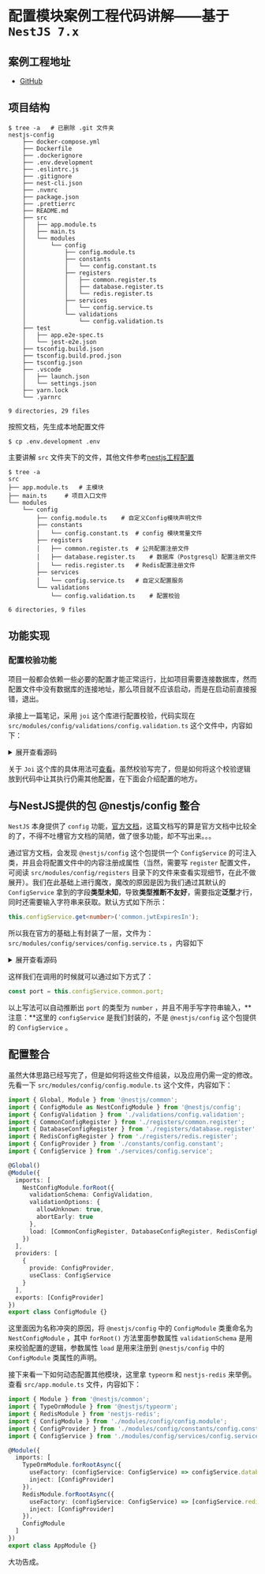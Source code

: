 # 配置模块案例工程代码讲解——基于 `NestJS 7.x`

## 案例工程地址

* [GitHub](https://github.com/IricBing/nestjs-config)

## 项目结构

```shell
$ tree -a   # 已删除 .git 文件夹
nestjs-config
    ├── docker-compose.yml
    ├── Dockerfile
    ├── .dockerignore
    ├── .env.development
    ├── .eslintrc.js
    ├── .gitignore
    ├── nest-cli.json
    ├── .nvmrc
    ├── package.json
    ├── .prettierrc
    ├── README.md
    ├── src
    │   ├── app.module.ts
    │   ├── main.ts
    │   └── modules
    │       └── config
    │           ├── config.module.ts
    │           ├── constants
    │           │   └── config.constant.ts
    │           ├── registers
    │           │   ├── common.register.ts
    │           │   ├── database.register.ts
    │           │   └── redis.register.ts
    │           ├── services
    │           │   └── config.service.ts
    │           └── validations
    │               └── config.validation.ts
    ├── test
    │   ├── app.e2e-spec.ts
    │   └── jest-e2e.json
    ├── tsconfig.build.json
    ├── tsconfig.build.prod.json
    ├── tsconfig.json
    ├── .vscode
    │   ├── launch.json
    │   └── settings.json
    ├── yarn.lock
    └── .yarnrc

9 directories, 29 files
```

按照文档，先生成本地配置文件

```shell
$ cp .env.development .env
```

主要讲解 `src` 文件夹下的文件，其他文件参考[nestjs工程配置](../../工程配置/README.md)

```shell
$ tree -a 
src
├── app.module.ts   # 主模块
├── main.ts     # 项目入口文件
└── modules 
    └── config
        ├── config.module.ts    # 自定义Config模块声明文件
        ├── constants       
        │   └── config.constant.ts  # config 模块常量文件
        ├── registers
        │   ├── common.register.ts  # 公共配置注册文件
        │   ├── database.register.ts    # 数据库（Postgresql）配置注册文件
        │   └── redis.register.ts   # Redis配置注册文件
        ├── services
        │   └── config.service.ts   # 自定义配置服务
        └── validations
            └── config.validation.ts    # 配置校验

6 directories, 9 files
```

## 功能实现

### 配置校验功能

项目一般都会依赖一些必要的配置才能正常运行，比如项目需要连接数据库，然而配置文件中没有数据库的连接地址，那么项目就不应该启动，而是在启动前直接报错，退出。

承接上一篇笔记，采用 `joi` 这个库进行配置校验，代码实现在 `src/modules/config/validations/config.validation.ts` 这个文件中，内容如下：
<details>
<summary>展开查看源码</summary>

```typescript
import * as Joi from 'joi';

/** .env文件校验 */
export const ConfigValidation = Joi.object({
  NODE_ENV: Joi.string().valid('development', 'production', 'test', 'staging').default('development'),

  // Common
  COMMON_JWT_EXPIRES_IN: Joi.number().default(720000),
  COMMON_PRINT_USER_ACTIVITY_LOG: Joi.boolean().default(true),
  COMMON_PRINT_SYSTEM_LOG: Joi.boolean().default(true),
  COMMON_ENABLE_SWAGGER: Joi.boolean().default(true),
  COMMON_PASSWORD_SALT: Joi.string().required(),
  COMMON_PORT: Joi.number().default(3000),

  // Postgresql数据库配置
  DATABASE_TYPE: Joi.string().default('postgres'),
  DATABASE_HOST: Joi.string().required(),
  DATABASE_PORT: Joi.number().default(5432),
  DATABASE_USERNAME: Joi.string().required(),
  DATABASE_PASSWORD: Joi.string().required(),
  DATABASE_DATABASE: Joi.string().required(),
  DATABASE_SYNCHRONIZE: Joi.boolean().default(false),
  DATABASE_LOGGING: Joi.boolean().default(false),

  // Redis Token数据库配置
  REDIS_TOKEN_NAME: Joi.string().required(),
  REDIS_TOKEN_DB: Joi.number().default(1),
  REDIS_TOKEN_HOST: Joi.string().required(),
  REDIS_TOKEN_PORT: Joi.number().default(6379),
  REDIS_TOKEN_PASSWORD: Joi.string().allow('').default(''),
  REDIS_TOKEN_KEY_PREFIX: Joi.string().required(),

  // Redis 分布式锁数据库配置
  REDIS_LOCK_NAME: Joi.string().required(),
  REDIS_LOCK_DB: Joi.number().default(2),
  REDIS_LOCK_HOST: Joi.string().required(),
  REDIS_LOCK_PORT: Joi.number().default(6379),
  REDIS_LOCK_PASSWORD: Joi.string().allow('').default(''),
  REDIS_LOCK_KEY_PREFIX: Joi.string().required()
});
```

</details>

关于 `Joi` 这个库的具体用法可[查看](https://joi.dev/api/)。虽然校验写完了，但是如何将这个校验逻辑放到代码中让其执行仍需其他配置，在下面会介绍配置的地方。

## 与NestJS提供的包 @nestjs/config 整合

`NestJS` 本身提供了 `config` 功能，[官方文档](https://docs.nestjs.com/techniques/configuration)，这篇文档写的算是官方文档中比较全的了，不得不吐槽官方文档的简陋，做了很多功能，却不写出来。。。

通过官方文档，会发现 `@nestjs/config` 这个包提供一个 `ConfigService` 的可注入类，并且会将配置文件中的内容注册成属性（当然，需要写 `register` 配置文件，可阅读 `src/modules/config/registers` 目录下的文件来查看实现细节，在此不做展开）。我们在此基础上进行魔改，魔改的原因是因为我们通过其默认的 `ConfigService` 拿到的字段**类型未知**，导致**类型推断不友好**，需要指定**泛型**才行，同时还需要输入字符串来获取。默认方式如下所示：

```typescript
this.configService.get<number>('common.jwtExpiresIn');
```

所以我在官方的基础上有封装了一层，文件为： `src/modules/config/services/config.service.ts` ，内容如下
<details>
<summary>展开查看源码</summary>

```typescript
import { Injectable } from '@nestjs/common';
import { ConfigService as NestConfigService } from '@nestjs/config';
import { TypeOrmModuleOptions } from '@nestjs/typeorm';
import { RedisModuleOptions } from 'nestjs-redis';

@Injectable()
export class ConfigService {
  constructor(private readonly nestConfigService: NestConfigService) {}

  /** 公共配置 */
  get common() {
    return {
      /** jwt token有效期，单位：毫秒 */
      jwtExpiresIn: this.nestConfigService.get<number>('common.jwtExpiresIn'),
      /** 是否打印用户活动日志 */
      printUserActivityLog: this.nestConfigService.get<number>('common.printUserActivityLog'),
      /** 是否打印系统日志 */
      printSystemLog: this.nestConfigService.get<number>('common.printSystemLog'),
      /** 密码盐 */
      passwordSalt: this.nestConfigService.get<number>('common.passwordSalt'),
      /** 是否启用Swagger */
      enableSwagger: this.nestConfigService.get<boolean>('common.enableSwagger'),
      /** 程序占用端口号 */
      port: this.nestConfigService.get<number>('common.port')
    };
  }

  /** postgresql数据库配置 */
  get database(): TypeOrmModuleOptions {
    return {
      /** 数据库类型 */
      type: this.nestConfigService.get<'postgres'>('database.type'),
      /** 数据库连接Host */
      host: this.nestConfigService.get<string>('database.host'),
      /** 数据库连接端口 */
      port: this.nestConfigService.get<number>('database.port'),
      /** 数据库连接用户名 */
      username: this.nestConfigService.get<string>('database.username'),
      /** 数据库连接密码 */
      password: this.nestConfigService.get<string>('database.password'),
      /** 要连接的数据库名称 */
      database: this.nestConfigService.get<string>('database.database'),
      /** 代码实体目录 */
      entities: [__dirname + '../../../**/*.entity{.ts,.js}'],
      /** 是否同步数据库 */
      synchronize: this.nestConfigService.get<boolean>('database.synchronize'),
      /** 是否打印orm */
      logging: this.nestConfigService.get<boolean>('database.logging')
    };
  }

  /** redis数据库配置 */
  get redis() {
    return {
      /** token存储数据库配置 */
      token: this.redisTokenConfig(),
      /** 分布式锁数据库配置 */
      lock: this.redisLockConfig()
    };
  }

  private redisTokenConfig(): RedisModuleOptions {
    return {
      /** 自定义服务名称 */
      name: this.nestConfigService.get<string>('redis.token.name'),
      /** 数据库Host */
      host: this.nestConfigService.get<string>('redis.token.host'),
      /** 数据库端口 */
      port: this.nestConfigService.get<number>('redis.token.port'),
      /** 数据库编号0-15 */
      db: this.nestConfigService.get<number>('redis.token.db'),
      /** 登录密码 */
      password: this.nestConfigService.get<string>('redis.token.password'),
      /** Key前缀 */
      keyPrefix: this.nestConfigService.get<string>('redis.token.keyPrefix')
    };
  }

  private redisLockConfig(): RedisModuleOptions {
    return {
      /** 自定义服务名称 */
      name: this.nestConfigService.get<string>('redis.lock.name'),
      /** 数据库Host */
      host: this.nestConfigService.get<string>('redis.lock.host'),
      /** 数据库端口 */
      port: this.nestConfigService.get<number>('redis.lock.port'),
      /** 数据库编号0-15 */
      db: this.nestConfigService.get<number>('redis.lock.db'),
      /** 登录密码 */
      password: this.nestConfigService.get<string>('redis.lock.password'),
      /** Key前缀 */
      keyPrefix: this.nestConfigService.get<string>('redis.lock.keyPrefix')
    };
  }
}
```

</details>

这样我们在调用的时候就可以通过如下方式了：

```typescript
const port = this.configService.common.port;    
```

以上写法可以自动推断出 `port` 的类型为 `number` ，并且不用手写字符串输入，**注意：**这里的 `configService` 是我们封装的，不是 `@nestjs/config` 这个包提供的 `ConfigService` 。

## 配置整合

虽然大体思路已经写完了，但是如何将这些文件组装，以及应用仍需一定的修改。先看一下 `src/modules/config/config.module.ts` 这个文件，内容如下：

```typescript
import { Global, Module } from '@nestjs/common';
import { ConfigModule as NestConfigModule } from '@nestjs/config';
import { ConfigValidation } from './validations/config.validation';
import { CommonConfigRegister } from './registers/common.register';
import { DatabaseConfigRegister } from './registers/database.register';
import { RedisConfigRegister } from './registers/redis.register';
import { ConfigProvider } from './constants/config.constant';
import { ConfigService } from './services/config.service';

@Global()
@Module({
  imports: [
    NestConfigModule.forRoot({
      validationSchema: ConfigValidation,
      validationOptions: {
        allowUnknown: true,
        abortEarly: true
      },
      load: [CommonConfigRegister, DatabaseConfigRegister, RedisConfigRegister]
    })
  ],
  providers: [
    {
      provide: ConfigProvider,
      useClass: ConfigService
    }
  ],
  exports: [ConfigProvider]
})
export class ConfigModule {}
```

这里面因为名称冲突的原因，将 `@nestjs/config` 中的 `ConfigModule` 类重命名为 `NestConfigModule` ，其中 `forRoot()` 方法里面参数属性 `validationSchema` 是用来校验配置的逻辑，参数属性 `load` 是用来注册到 `@nestjs/config` 中的 `ConfigModule` 类属性的声明。

接下来看一下如何动态配置其他模块，这里拿 `typeorm` 和 `nestjs-redis` 来举例。查看 `src/app.module.ts` 文件，内容如下：

```typescript
import { Module } from '@nestjs/common';
import { TypeOrmModule } from '@nestjs/typeorm';
import { RedisModule } from 'nestjs-redis';
import { ConfigModule } from './modules/config/config.module';
import { ConfigProvider } from './modules/config/constants/config.constant';
import { ConfigService } from './modules/config/services/config.service';

@Module({
  imports: [
    TypeOrmModule.forRootAsync({
      useFactory: (configService: ConfigService) => configService.database,
      inject: [ConfigProvider]
    }),
    RedisModule.forRootAsync({
      useFactory: (configService: ConfigService) => [configService.redis.token, configService.redis.lock],
      inject: [ConfigProvider]
    }),
    ConfigModule
  ]
})
export class AppModule {}
```

大功告成。
